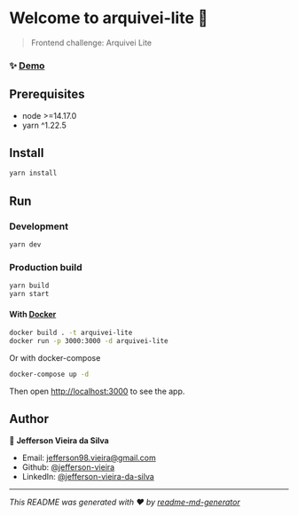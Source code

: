 # Welcome to arquivei-lite 👋

> Frontend challenge: Arquivei Lite

### ✨ [Demo](https://arquivei-lite.vercel.app)

## Prerequisites

- node >=14.17.0
- yarn ^1.22.5

## Install

```sh
yarn install
```

## Run

### Development

```sh
yarn dev
```

### Production build

```sh
yarn build
yarn start
```

#### With [Docker](https://www.docker.com/)

```sh
docker build . -t arquivei-lite
docker run -p 3000:3000 -d arquivei-lite
```

Or with docker-compose

```sh
docker-compose up -d
```

Then open [http://localhost:3000](http://localhost:3000) to see the app.<br>

## Author

👤 **Jefferson Vieira da Silva**

- Email: [jefferson98.vieira@gmail.com](mailto:jefferson98.vieira@gmail.com)
- Github: [@jefferson-vieira](https://github.com/jefferson-vieira)
- LinkedIn: [@jefferson-vieira-da-silva](https://linkedin.com/in/jefferson-vieira-da-silva)

---

_This README was generated with ❤️ by [readme-md-generator](https://github.com/kefranabg/readme-md-generator)_
